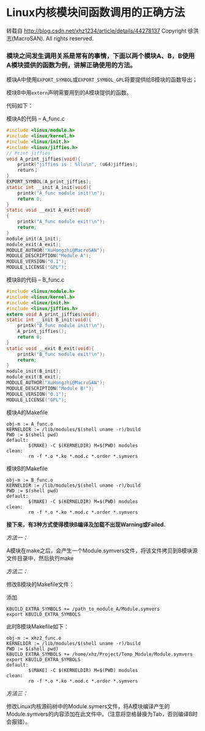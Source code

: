 # Linux内核模块间函数调用的正确方法

转载自 http://blog.csdn.net/xhz1234/article/details/44278137 Copyright 徐洪志(MacroSAN). All rights reserved.

### 模块之间发生调用关系是常有的事情，下面以两个模块A、B，B使用A模块提供的函数为例，讲解正确使用的方法。

模块A中使用`EXPORT_SYMBOL`或`EXPORT_SYMBOL_GPL`将要提供给B模块的函数导出；

模块B中用`extern`声明需要用到的A模块提供的函数。

代码如下：

模块A的代码 – A_func.c

```c
#include <linux/module.h>
#include <linux/kernel.h>
#include <linux/init.h>
#include <linux/jiffies.h>
// Print jiffies
void A_print_jiffies(void){
    printk("jiffies is : %llu\n", (u64)jiffies);
    return；
}
EXPORT_SYMBOL(A_print_jiffies);
static int __init A_init(void){
    printk("A_func module init!\n");
    return 0;
}
static void __exit A_exit(void)
{
    printk("A_func module exit!\n");
    return;
}
module_init(A_init);
module_exit(A_exit);
MODULE_AUTHOR("XuHongzhi@MacroSAN");
MODULE_DESCRIPTION("Module A");
MODULE_VERSION("0.1");
MODULE_LICENSE("GPL");
```

模块B的代码 – B_func.c

```c
#include <linux/module.h>
#include <linux/kernel.h>
#include <linux/init.h>
#include <linux/jiffies.h>
extern void A_print_jiffies(void);
static int __init B_init(void){
    printk("B_func module init!\n");
    A_print_jiffies();
    return 0;
}
static void __exit B_exit(void){
    printk("B_func module exit!\n");
    return;
}
module_init(B_init);
module_exit(B_exit);
MODULE_AUTHOR("XuHongzhi@MacroSAN");
MODULE_DESCRIPTION("Module B!");
MODULE_VERSION("0.1");
MODULE_LICENSE("GPL");
```

模块A的Makefile

```shell
obj-m := A_func.o
KERNELDIR := /lib/modules/$(shell uname -r)/build
PWD := $(shell pwd)
default:
        $(MAKE) -C $(KERNELDIR) M=$(PWD) modules
clean:
        rm -f *.o *.ko *.mod.c *.order *.symvers
```

模块B的Makefile

```shell
obj-m := B_func.o
KERNELDIR := /lib/modules/$(shell uname -r)/build
PWD := $(shell pwd)
default:
        $(MAKE) -C $(KERNELDIR) M=$(PWD) modules
clean:
        rm -f *.o *.ko *.mod.c *.order *.symvers
```

**接下来，有3种方式使得模块B编译及加载不出现Warning或Failed.**

*方法一：*

A模块在make之后，会产生一个Module.symvers文件，将该文件拷贝到B模块源文件目录中，然后执行make

*方法二：*

修改B模块的Makefile文件：

添加

```shell
KBUILD_EXTRA_SYMBOLS += /path_to_module_A/Module.symvers 
export KBUILD_EXTRA_SYMBOLS
```

此时B模块Makefile如下：

```shell
obj-m := xhz2_func.o
KERNELDIR := /lib/modules/$(shell uname -r)/build
PWD := $(shell pwd)
KBUILD_EXTRA_SYMBOLS += /home/xhz/Project/Temp_Module/Module.symvers
export KBUILD_EXTRA_SYMBOLS
default:
        $(MAKE) -C $(KERNELDIR) M=$(PWD) modules
clean:
        rm -f *.o *.ko *.mod.c *.order *.symvers
```

*方法三：*

修改Linux内核源码树中的Module.symers文件，将A模块编译产生的Module.symvers的内容添加在此文件中。（注意将空格替换为Tab，否则编译B时会报错）。

